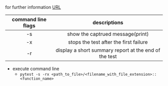 for further information [URL](https://docs.pytest.org/en/6.2.x/fixture.html)


| command line flags|                     descriptions                      |
|:-----------------:|:-----------------------------------------------------:|
|         -s        | show the captrued message(print)                      |
|         -x        | stops the test after the first failure                |
|         -r        | display a short summary report at the end of the test |

- execute command line
    -  ```pytest -s -rx <path_to_file>/<filename_with_file_extension>::<function_name>```  